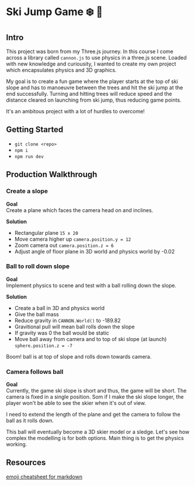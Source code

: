 # Ski Jump Game :snowflake: :ski:

## Intro
This project was born from my Three.js journey. In this course I come across a library called `cannon.js` to use physics in a three.js scene. Loaded with new knowledge and curiousity, I wanted to create my own project which encapsulates physics and 3D graphics. 

My goal is to create a fun game where the player starts at the top of ski slope and has to manoeuvre between the trees and hit the ski jump at the end successfully. Turning and hitting trees will reduce speed and the distance cleared on launching from ski jump, thus reducing game points. 

It's an ambitous project with a lot of hurdles to overcome!

## Getting Started
- `git clone <repo>`
- `npm i`
- `npm run dev`

## Production Walkthrough 

### Create a slope 

**Goal** <br>
Create a plane which faces the camera head on and inclines. 

**Solution** <br>
- Rectangular plane `15 x 20`
- Move camera higher up `camera.position.y = 12`
- Zoom camera out `camera.position.z = 6`
- Adjust angle of floor plane in 3D world and physics world by -0.02

### Ball to roll down slope 

**Goal** <br>
Implement physics to scene and test with a ball rolling down the slope.

**Solution** 
- Create a ball in 3D and physics world 
- Give the ball mass
- Reduce gravity in `CANNON.World()` to -189.82
- Gravitional pull will mean ball rolls down the slope
- If gravity was 0 the ball would be static 
- Move ball away from camera and to top of ski slope (at launch) `sphere.position.z = -7`

Boom! ball is at top of slope and rolls down towards camera. 

### Camera follows ball

**Goal** <br>
Currently, the game ski slope is short and thus, the game will be short. The camera is fixed in a single position. Som if I make the ski slope longer, the player won't be able to see the skier when it's out of view. 

I need to extend the length of the plane and get the camera to follow the ball as it rolls down. 

This ball will eventually become a 3D skier model or a sledge. Let's see how complex the modelling is for both options. Main thing is to get the physics working.

## Resources 
[emoji cheatsheet for markdown](https://github.com/ikatyang/emoji-cheat-sheet/blob/master/README.md#sport)